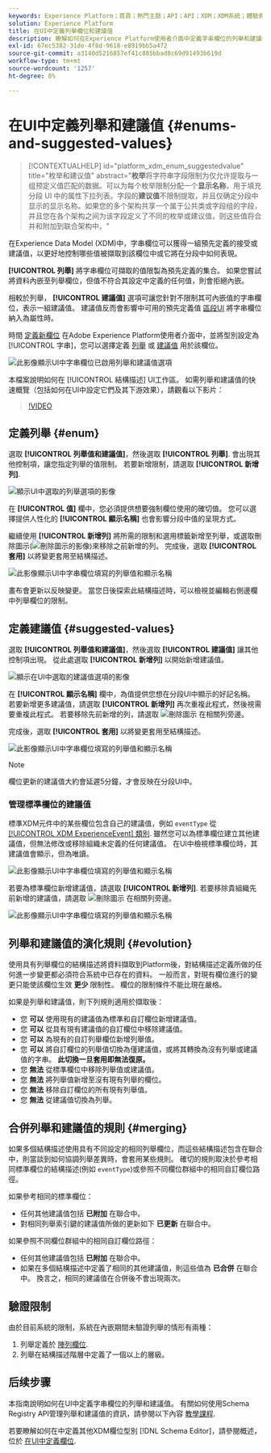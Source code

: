 ```yaml
---
keywords: Experience Platform；首頁；熱門主題；API；API；XDM；XDM系統；體驗資料模型；資料模型；ui；工作區；列舉；欄位；
solution: Experience Platform
title: 在UI中定義列舉欄位和建議值
description: 瞭解如何在Experience Platform使用者介面中定義字串欄位的列舉和建議值。
exl-id: 67ec5382-31de-4f8d-9618-e8919bb5a472
source-git-commit: a3140d5216857ef41c885bbad8c69d91493b619d
workflow-type: tm+mt
source-wordcount: '1257'
ht-degree: 8%

---
```


# 在UI中定義列舉和建議值 {#enums-and-suggested-values}

>[!CONTEXTUALHELP]
>id="platform_xdm_enum_suggestedvalue"
>title="枚举和建议值"
>abstract="**枚举**&#x200B;将字符串字段限制为仅允许提取与一组预定义值匹配的数据。可以为每个枚举限制分配一个&#x200B;**显示名称**，用于填充分段 UI 中的属性下拉列表。字段的&#x200B;**建议值**&#x200B;不限制提取，并且仅确定分段中显示的显示名称。如果您的多个架构共享一个属于公共类或字段组的字段，并且您在各个架构之间为该字段定义了不同的枚举或建议值，则这些值将合并和附加到联合架构中。"

在Experience Data Model (XDM)中，字串欄位可以獲得一組預先定義的接受或建議值，以更好地控制哪些值被擷取到該欄位中或它將在分段中如何表現。

**[!UICONTROL 列舉]** 將字串欄位可擷取的值限製為預先定義的集合。 如果您嘗試將資料內嵌至列舉欄位，但值不符合其設定中定義的任何值，則會拒絕內嵌。

相較於列舉， **[!UICONTROL 建議值]** 選項可讓您針對不限制其可內嵌值的字串欄位，表示一組建議值。 建議值反而會影響中可用的預先定義值 [區段UI](../../../segmentation/ui/overview.md) 將字串欄位納入為屬性時。

時間 [定義新欄位](./overview.md#define) 在Adobe Experience Platform使用者介面中，並將型別設定為 [!UICONTROL 字串]，您可以選擇定義 [列舉](#enum) 或 [建議值](#suggested-values) 用於該欄位。

![此影像顯示UI中字串欄位已啟用列舉和建議值選項](../../images/ui/fields/enum/enum-options-selected.png)

本檔案說明如何在 [!UICONTROL 結構描述] UI工作區。 如需列舉和建議值的快速概覽（包括如何在UI中設定它們及其下游效果），請觀看以下影片：

>[!VIDEO](https://video.tv.adobe.com/v/3409501/?quality=12&learn=on)

## 定義列舉 {#enum}

選取 **[!UICONTROL 列舉值和建議值]**，然後選取 **[!UICONTROL 列舉]**. 會出現其他控制項，讓您指定列舉的值限制。 若要新增限制，請選取 **[!UICONTROL 新增列]**.

![顯示UI中選取的列舉選項的影像](../../images/ui/fields/enum/enum-add-row.png)

在 **[!UICONTROL 值]** 欄中，您必須提供想要強制欄位使用的確切值。 您可以選擇提供人性化的 **[!UICONTROL 顯示名稱]** 也會影響分段中值的呈現方式。

繼續使用 **[!UICONTROL 新增列]** 將所需的限制和選用標籤新增至列舉，或選取刪除圖示(![刪除圖示的影像](../../images/ui/fields/enum/remove-icon.png))來移除之前新增的列。 完成後，選取 **[!UICONTROL 套用]** 以將變更套用至結構描述。

![此影像顯示UI中字串欄位填寫的列舉值和顯示名稱](../../images/ui/fields/enum/enum-confirm.png)

畫布會更新以反映變更。 當您日後探索此結構描述時，可以檢視並編輯右側邊欄中列舉欄位的限制。

## 定義建議值 {#suggested-values}

選取 **[!UICONTROL 列舉值和建議值]**，然後選取 **[!UICONTROL 建議值]** 讓其他控制項出現。 從此處選取 **[!UICONTROL 新增列]** 以開始新增建議值。

![顯示在UI中選取的建議值選項的影像](../../images/ui/fields/enum/suggested-add-row.png)

在 **[!UICONTROL 顯示名稱]** 欄中，為值提供您想在分段UI中顯示的好記名稱。 若要新增更多建議值，請選取 **[!UICONTROL 新增列]** 再次重複此程式，然後視需要重複此程式。 若要移除先前新增的列，請選取 ![刪除圖示](../../images/ui/fields/enum/remove-icon.png) 在相關列旁邊。

完成後，選取 **[!UICONTROL 套用]** 以將變更套用至結構描述。

![此影像顯示UI中字串欄位填寫的列舉值和顯示名稱](../../images/ui/fields/enum/suggested-confirm.png)

>[!NOTE]
>
>欄位更新的建議值大約會延遲5分鐘，才會反映在分段UI中。

### 管理標準欄位的建議值

標準XDM元件中的某些欄位包含自己的建議值，例如 `eventType` 從 [[!UICONTROL XDM ExperienceEvent] 類別](../../classes/experienceevent.md). 雖然您可以為標準欄位建立其他建議值，但無法修改或移除組織未定義的任何建議值。 在UI中檢視標準欄位時，其建議值會顯示，但為唯讀。

![此影像顯示UI中字串欄位填寫的列舉值和顯示名稱](../../images/ui/fields/enum/suggested-standard.png)

若要為標準欄位新增建議值，請選取 **[!UICONTROL 新增列]**. 若要移除貴組織先前新增的建議值，請選取 ![刪除圖示](../../images/ui/fields/enum/remove-icon.png) 在相關列旁邊。

![此影像顯示UI中字串欄位填寫的列舉值和顯示名稱](../../images/ui/fields/enum/suggested-standard-add.png)

<!-- ### Removing suggested values for standard fields

Only suggested values that you define can be removed from a standard field. Existing suggested values can be disabled so that they no longer appear in the segmentation dropdown, but they cannot be removed outright.

For example, consider a profile schema where the a suggested value for the standard `person.gender` field is disabled:

![Image showing the enum values and display names filled out for the string field in the UI](../../images/ui/fields/enum/standard-enum-disabled.png)

In this example, the display name "[!UICONTROL Non-specific]" is now disabled from being shown in the segmentation dropdown list. However, the value `non_specific` is still part of the list of enumerated fields and is therefore still allowed on ingestion. In other words, you cannot disable the actual enum value for the standard field as it would go against the principle of only allowing changes that make a field less restrictive.

See the [section below](#evolution) for more information on the rules for updating enums and suggested values for existing schema fields. -->

## 列舉和建議值的演化規則 {#evolution}

使用具有列舉欄位的結構描述將資料擷取到Platform後，對結構描述定義所做的任何進一步變更都必須符合系統中已存在的資料。 一般而言，對現有欄位進行的變更只能使該欄位生效 **更少** 限制性。 欄位的限制條件不能比現在嚴格。

如果是列舉和建議值，則下列規則適用於擷取後：

* 您 **可以** 使用現有的建議值為標準和自訂欄位新增建議值。
* 您 **可以** 從具有現有建議值的自訂欄位中移除建議值。
* 您 **可以** 為現有的自訂列舉欄位新增列舉值。
* 您 **可以** 將自訂欄位的列舉值切換為僅建議值，或將其轉換為沒有列舉或建議值的字串。 **此切換一旦套用即無法復原。**
* 您 **無法** 從標準欄位中移除列舉值或建議值。
* 您 **無法** 將列舉值新增至沒有現有列舉的欄位。
* 您 **無法** 移除自訂欄位的所有現有列舉值。
* 您 **無法** 從建議值切換為列舉。

## 合併列舉和建議值的規則 {#merging}

如果多個結構描述使用具有不同設定的相同列舉欄位，而這些結構描述包含在聯合中，則當談到如何協調列舉差異時，會套用某些規則。 確切的規則取決於參考相同標準欄位的結構描述(例如 `eventType`)或參照不同欄位群組中的相同自訂欄位路徑。

如果參考相同的標準欄位：

* 任何其他建議值包括 **已附加** 在聯合中。
* 對相同列舉索引鍵的建議值所做的更新如下 **已更新** 在聯合中。

如果參照不同欄位群組中的相同自訂欄位路徑：

* 任何其他建議值包括 **已附加** 在聯合中。
* 如果在多個結構描述中定義了相同的其他建議值，則這些值為 **已合併** 在聯合中。 換言之，相同的建議值在合併後不會出現兩次。

## 驗證限制

由於目前系統的限制，系統在內嵌期間未驗證列舉的情形有兩種：

1. 列舉定義於 [陣列欄位](./array.md).
1. 列舉在結構描述階層中定義了一個以上的層級。

## 后续步骤

本指南說明如何在UI中定義字串欄位的列舉和建議值。 有關如何使用Schema Registry API管理列舉和建議值的資訊，請參閱以下內容 [教學課程](../../tutorials/suggested-values.md).

若要瞭解如何在中定義其他XDM欄位型別 [!DNL Schema Editor]，請參閱概述，位於 [在UI中定義欄位](./overview.md#special).
